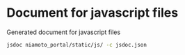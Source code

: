 # Document for javascript files


Generated document for javascript files

```bash
jsdoc niamoto_portal/static/js/ -c jsdoc.json
```